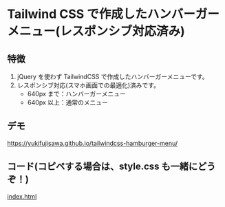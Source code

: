 # Tailwind CSS で作成したハンバーガーメニュー(レスポンシブ対応済み)

## 特徴

1. jQuery を使わず TailwindCSS で作成したハンバーガーメニューです。
2. レスポンシブ対応(スマホ画面での最適化)済みです。
   - 640px まで：ハンバーガーメニュー
   - 640px 以上：通常のメニュー

## デモ

https://yukifujisawa.github.io/tailwindcss-hamburger-menu/

## コード(コピペする場合は、style.css も一緒にどうぞ！)

[index.html](https://github.com/YukiFujisawa/tailwindcss-hamburger-menu/blob/main/index.html)
